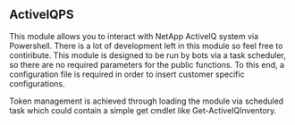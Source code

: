 ## ActiveIQPS

This module allows you to interact with NetApp ActiveIQ system via Powershell.  There is a lot of development left in this module so feel free to contiribute. This module is designed to be run by bots via a task scheduler, so there are no required parameters for the public functions.  To this end, a configuration file is required in order to insert customer specific configurations.

Token management is achieved through loading the module via scheduled task which could contain a simple get cmdlet like Get-ActiveIQInventory.